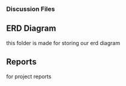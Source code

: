 ### Discussion Files

## ERD Diagram
this folder is made for storing our erd diagram

## Reports
for project reports